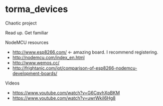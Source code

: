 # torma_devices
Chaotic project

Read up. Get familiar

NodeMCU resources 

- http://www.esp8266.com/  <- amazing board. I recommend registering.
- http://nodemcu.com/index_en.html
- http://www.wemos.cc/
- http://frightanic.com/iot/comparison-of-esp8266-nodemcu-development-boards/

Videos
- https://www.youtube.com/watch?v=G6CqvhXpBKM
- https://www.youtube.com/watch?v=uwrWkiI6Hg8

